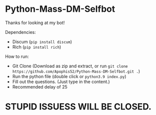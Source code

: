 # Python-Mass-DM-Selfbot
Thanks for looking at my bot! 

Dependencies:
- Discum (`pip install discum`)
- Rich (`pip install rich`)

How to run:
- Git Clone (Download as zip and extract, or run `git clone https://github.com/Apophis52/Python-Mass-DM-Selfbot.git .`)
- Run the python file (double click or `python3.9 index.py`)
- Fill out the questions. (Just type in the content.)
- Recommended delay of 25

# STUPID ISSUESS WILL BE CLOSED.

